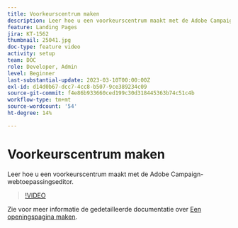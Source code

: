 ```yaml
---
title: Voorkeurscentrum maken
description: Leer hoe u een voorkeurscentrum maakt met de Adobe Campaign-webtoepassingseditor.
feature: Landing Pages
jira: KT-1562
thumbnail: 25041.jpg
doc-type: feature video
activity: setup
team: DOC
role: Developer, Admin
level: Beginner
last-substantial-update: 2023-03-10T00:00:00Z
exl-id: d14d0b67-dcc7-4cc8-b507-9ce389234c09
source-git-commit: f4e86b933660ced199c30d318445363b74c51c4b
workflow-type: tm+mt
source-wordcount: '54'
ht-degree: 14%

---
```


# Voorkeurscentrum maken

Leer hoe u een voorkeurscentrum maakt met de Adobe Campaign-webtoepassingseditor.

>[!VIDEO](https://video.tv.adobe.com/v/25041?quality=12&learn=on)

Zie voor meer informatie de gedetailleerde documentatie over [Een openingspagina maken](https://experienceleague.adobe.com/docs/campaign-classic/using/designing-content/editing-html-content/creating-a-landing-page.html).
